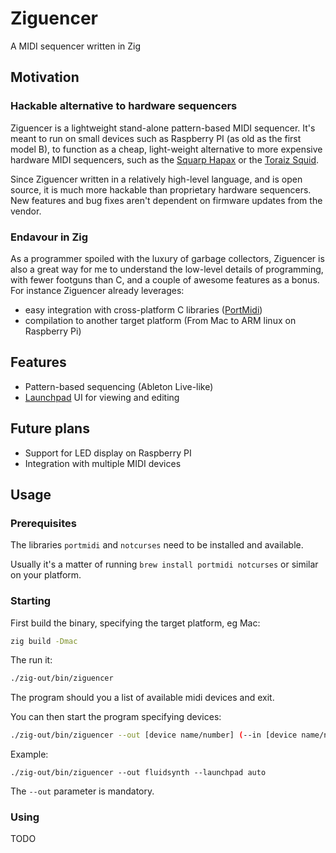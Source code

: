 # Ziguencer

A MIDI sequencer written in Zig

## Motivation

### Hackable alternative to hardware sequencers

Ziguencer is a lightweight stand-alone pattern-based MIDI sequencer. 
It's meant to run on small devices such as Raspberry PI (as old as the first model B), to function as a cheap, light-weight alternative to more expensive hardware MIDI sequencers,
such as the [Squarp Hapax](https://squarp.net/hapax/) or the [Toraiz Squid](https://www.pioneerdj.com/en/landing/toraiz/toraiz-squid/).

Since Ziguencer written in a relatively high-level language, and is open source, 
it is much more hackable than proprietary hardware sequencers. New features and bug fixes aren't dependent on firmware updates from the vendor.

### Endavour in Zig

As a programmer spoiled with the luxury of garbage collectors, Ziguencer is also a great way for me to understand the low-level details of programming, 
with fewer footguns than C, and a couple of awesome features as a bonus. For instance Ziguencer already leverages:
- easy integration with cross-platform C libraries ([PortMidi](https://github.com/PortMidi/portmidi))
- compilation to another target platform (From Mac to ARM linux on Raspberry Pi)

## Features

- Pattern-based sequencing (Ableton Live-like)
- [Launchpad](https://novationmusic.com/launch) UI for viewing and editing

## Future plans
- Support for LED display on Raspberry PI
- Integration with multiple MIDI devices

## Usage

### Prerequisites
The libraries `portmidi` and `notcurses` need to be installed and available.

Usually it's a matter of running `brew install portmidi notcurses` or similar on your platform.

### Starting

First build the binary, specifying the target platform, eg Mac:

```bash
zig build -Dmac
```

The run it:
```bash
./zig-out/bin/ziguencer 
```
The program should you a list of available midi devices and exit. 

You can then start the program specifying devices:

```bash
./zig-out/bin/ziguencer --out [device name/number] (--in [device name/number]) (--launchpad auto)
```

Example:
```
./zig-out/bin/ziguencer --out fluidsynth --launchpad auto
```

The `--out` parameter is mandatory. 

### Using

TODO 
